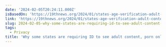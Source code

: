 ```yaml
---
date: '2024-02-05T20:24:11.000Z'
isBasedOn: 'https://19thnews.org/2024/01/states-age-verification-adult-content-online/'
link: 'https://19thnews.org/2024/01/states-age-verification-adult-content-online/'
slug: 2024-02-05-why-some-states-are-requiring-id-to-see-adult-content-porn-online
tags:
  - Privacy
title: 'Why some states are requiring ID to see adult content, porn online'
---
```


